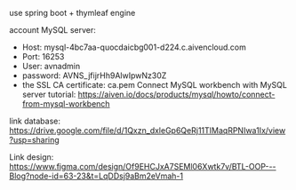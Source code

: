 use spring boot + thymleaf engine

account MySQL server: 
* Host: mysql-4bc7aa-quocdaicbg001-d224.c.aivencloud.com
* Port: 16253
* User: avnadmin
* password: AVNS_jfijrHh9AlwIpwNz30Z
* the SSL CA certificate: ca.pem
Connect MySQL workbench with MySQL server tutorial: https://aiven.io/docs/products/mysql/howto/connect-from-mysql-workbench

link database: https://drive.google.com/file/d/1Qxzn_dxleGp6QeRj11TIMaqRPNIwa1Ix/view?usp=sharing

Link design: https://www.figma.com/design/Of9EHCJxA7SEMl06Xwtk7v/BTL-OOP---Blog?node-id=63-23&t=LqDDsj9aBm2eVmah-1